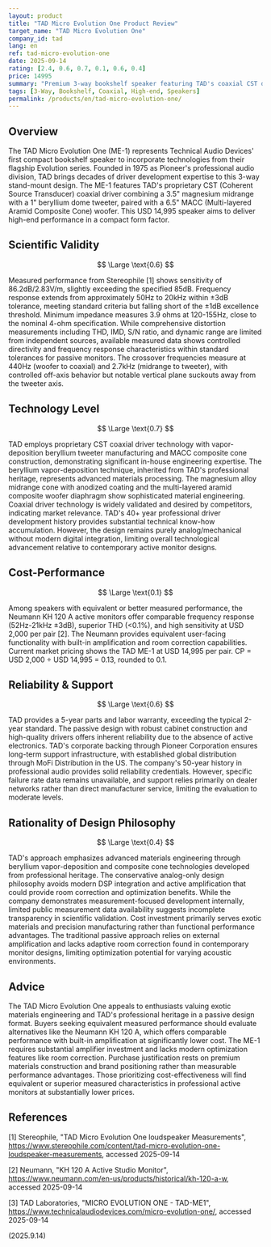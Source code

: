 ```yaml
---
layout: product
title: "TAD Micro Evolution One Product Review"
target_name: "TAD Micro Evolution One"
company_id: tad
lang: en
ref: tad-micro-evolution-one
date: 2025-09-14
rating: [2.4, 0.6, 0.7, 0.1, 0.6, 0.4]
price: 14995
summary: "Premium 3-way bookshelf speaker featuring TAD's coaxial CST driver technology and MACC composite cone, offering refined engineering with competitive performance relative to professional studio monitors."
tags: [3-Way, Bookshelf, Coaxial, High-end, Speakers]
permalink: /products/en/tad-micro-evolution-one/
---
```

## Overview

The TAD Micro Evolution One (ME-1) represents Technical Audio Devices' first compact bookshelf speaker to incorporate technologies from their flagship Evolution series. Founded in 1975 as Pioneer's professional audio division, TAD brings decades of driver development expertise to this 3-way stand-mount design. The ME-1 features TAD's proprietary CST (Coherent Source Transducer) coaxial driver combining a 3.5" magnesium midrange with a 1" beryllium dome tweeter, paired with a 6.5" MACC (Multi-layered Aramid Composite Cone) woofer. This USD 14,995 speaker aims to deliver high-end performance in a compact form factor.

## Scientific Validity

$$ \Large \text{0.6} $$

Measured performance from Stereophile [1] shows sensitivity of 86.2dB/2.83V/m, slightly exceeding the specified 85dB. Frequency response extends from approximately 50Hz to 20kHz within ±3dB tolerance, meeting standard criteria but falling short of the ±1dB excellence threshold. Minimum impedance measures 3.9 ohms at 120-155Hz, close to the nominal 4-ohm specification. While comprehensive distortion measurements including THD, IMD, S/N ratio, and dynamic range are limited from independent sources, available measured data shows controlled directivity and frequency response characteristics within standard tolerances for passive monitors. The crossover frequencies measure at 440Hz (woofer to coaxial) and 2.7kHz (midrange to tweeter), with controlled off-axis behavior but notable vertical plane suckouts away from the tweeter axis.

## Technology Level

$$ \Large \text{0.7} $$

TAD employs proprietary CST coaxial driver technology with vapor-deposition beryllium tweeter manufacturing and MACC composite cone construction, demonstrating significant in-house engineering expertise. The beryllium vapor-deposition technique, inherited from TAD's professional heritage, represents advanced materials processing. The magnesium alloy midrange cone with anodized coating and the multi-layered aramid composite woofer diaphragm show sophisticated material engineering. Coaxial driver technology is widely validated and desired by competitors, indicating market relevance. TAD's 40+ year professional driver development history provides substantial technical know-how accumulation. However, the design remains purely analog/mechanical without modern digital integration, limiting overall technological advancement relative to contemporary active monitor designs.

## Cost-Performance

$$ \Large \text{0.1} $$

Among speakers with equivalent or better measured performance, the Neumann KH 120 A active monitors offer comparable frequency response (52Hz-21kHz ±3dB), superior THD (<0.1%), and high sensitivity at USD 2,000 per pair [2]. The Neumann provides equivalent user-facing functionality with built-in amplification and room correction capabilities. Current market pricing shows the TAD ME-1 at USD 14,995 per pair. CP = USD 2,000 ÷ USD 14,995 = 0.13, rounded to 0.1.

## Reliability & Support

$$ \Large \text{0.6} $$

TAD provides a 5-year parts and labor warranty, exceeding the typical 2-year standard. The passive design with robust cabinet construction and high-quality drivers offers inherent reliability due to the absence of active electronics. TAD's corporate backing through Pioneer Corporation ensures long-term support infrastructure, with established global distribution through MoFi Distribution in the US. The company's 50-year history in professional audio provides solid reliability credentials. However, specific failure rate data remains unavailable, and support relies primarily on dealer networks rather than direct manufacturer service, limiting the evaluation to moderate levels.

## Rationality of Design Philosophy

$$ \Large \text{0.4} $$

TAD's approach emphasizes advanced materials engineering through beryllium vapor-deposition and composite cone technologies developed from professional heritage. The conservative analog-only design philosophy avoids modern DSP integration and active amplification that could provide room correction and optimization benefits. While the company demonstrates measurement-focused development internally, limited public measurement data availability suggests incomplete transparency in scientific validation. Cost investment primarily serves exotic materials and precision manufacturing rather than functional performance advantages. The traditional passive approach relies on external amplification and lacks adaptive room correction found in contemporary monitor designs, limiting optimization potential for varying acoustic environments.

## Advice

The TAD Micro Evolution One appeals to enthusiasts valuing exotic materials engineering and TAD's professional heritage in a passive design format. Buyers seeking equivalent measured performance should evaluate alternatives like the Neumann KH 120 A, which offers comparable performance with built-in amplification at significantly lower cost. The ME-1 requires substantial amplifier investment and lacks modern optimization features like room correction. Purchase justification rests on premium materials construction and brand positioning rather than measurable performance advantages. Those prioritizing cost-effectiveness will find equivalent or superior measured characteristics in professional active monitors at substantially lower prices.

## References

[1] Stereophile, "TAD Micro Evolution One loudspeaker Measurements", https://www.stereophile.com/content/tad-micro-evolution-one-loudspeaker-measurements, accessed 2025-09-14


[2] Neumann, "KH 120 A Active Studio Monitor", https://www.neumann.com/en-us/products/historical/kh-120-a-w, accessed 2025-09-14

[3] TAD Laboratories, "MICRO EVOLUTION ONE - TAD-ME1", https://www.technicalaudiodevices.com/micro-evolution-one/, accessed 2025-09-14

(2025.9.14)